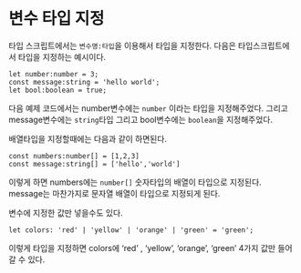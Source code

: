 # 변수 타입 지정
타입 스크립트에서는 `변수명:타입`을 이용해서 타입을 지정한다. 다음은 타입스크립트에서 타입을 지정하는 예시이다.

```tsx
let number:number = 3;
const message:string = 'hello world';
let bool:boolean = true;
```

 다음 예제 코드에서는  number변수에는 `number` 이라는 타입을 지정해주었다. 그리고 message변수에는 `string`타입 그리고 bool변수에는 `boolean`을 지정해주었다.

배열타입을 지정할때에는 다음과 같이 하면된다.

```tsx
const numbers:number[] = [1,2,3]
const message:string[] = ['hello','world']
```

이렇게 하면 numbers에는 `number[]` 숫자타입의 배열이 타입으로 지정된다. message는 마찬가지로 문자열 배열이 타입으로 지정되게 된다.

변수에 지정한 값만 넣을수도 있다.

```tsx
let colors: 'red' | 'yellow' | 'orange' | 'green' = 'green';
```

이렇게 타입을 지정하면 colors에 ‘red’ , ‘yellow’, ‘orange’, ‘green’ 4가지 값만 들어갈 수 있다.